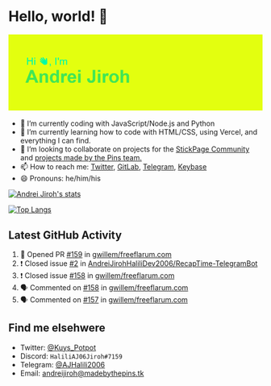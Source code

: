# Hello, world! 👋

![](https://raw.githubusercontent.com/AndreiJirohHaliliDev2006/AndreiJirohHaliliDev2006/master/header.png)

- 🔭 I’m currently coding with JavaScript/Node.js and Python
- 🌱 I’m currently learning how to code with HTML/CSS, using Vercel, and everything I can find.
- 👯 I’m looking to collaborate on projects for the [StickPage Community](https://github.com/StickPage-Community) and [projects made by the Pins team.](https://github.com/MadeByThePinsHub)
- 📫 How to reach me: [Twitter](https://twitter.com/Kuys_Potpot), [GitLab](https://www.gitlab.com/AndreiJirohHaliliDev2006), [Telegram](https://t.me/AJHalili2006), [Keybase](https://keybase.io/ajhalilidev06)
- 😄 Pronouns: he/him/his

[![Andrei Jiroh's stats](https://gh-readme-stats-thepinsteam.vercel.app/api?username=AndreiJirohHaliliDev2006&count_private=true&include_all_commits=true)](https://github.com/anuraghazra/github-readme-stats)

[![Top Langs](https://gh-readme-stats-thepinsteam.vercel.app/api/top-langs/?username=AndreiJirohHaliliDev2006&layout=compact)](https://github.com/anuraghazra/github-readme-stats)

## Latest GitHub Activity

<!--START_SECTION:activity-->
1. 💪 Opened PR [#159](https://github.com/gwillem/freeflarum.com/pull/159) in [gwillem/freeflarum.com](https://github.com/gwillem/freeflarum.com)
2. ❗️ Closed issue [#2](https://github.com/AndreiJirohHaliliDev2006/RecapTime-TelegramBot/issues/2) in [AndreiJirohHaliliDev2006/RecapTime-TelegramBot](https://github.com/AndreiJirohHaliliDev2006/RecapTime-TelegramBot)
3. ❗️ Closed issue [#158](https://github.com/gwillem/freeflarum.com/issues/158) in [gwillem/freeflarum.com](https://github.com/gwillem/freeflarum.com)
4. 🗣 Commented on [#158](https://github.com/gwillem/freeflarum.com/issues/158) in [gwillem/freeflarum.com](https://github.com/gwillem/freeflarum.com)
5. 🗣 Commented on [#157](https://github.com/gwillem/freeflarum.com/issues/157) in [gwillem/freeflarum.com](https://github.com/gwillem/freeflarum.com)
<!--END_SECTION:activity-->

## Find me elsehwere

* Twitter: [@Kuys_Potpot](https://twitter.com)
* Discord: `HaliliAJ06Jiroh#7159`
* Telegram: [@AJHalili2006](https://telegram.dog/AJHalili2006)
* Email: <andreijiroh@madebythepins.tk>
